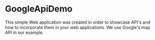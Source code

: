 # GoogleApiDemo
This simple Web application was created in order to showcase API's and how to incorporate them in your web applications. We use Google's map API in our example. 
